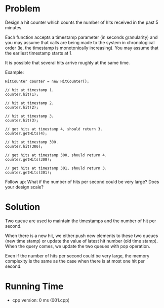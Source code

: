# Problem

Design a hit counter which counts the number of hits received in the past 5 minutes.

Each function accepts a timestamp parameter (in seconds granularity) and you may assume that calls are being made to the system in chronological order (ie, the timestamp is monotonically increasing). You may assume that the earliest timestamp starts at 1.

It is possible that several hits arrive roughly at the same time.

Example:

```
HitCounter counter = new HitCounter();

// hit at timestamp 1.
counter.hit(1);

// hit at timestamp 2.
counter.hit(2);

// hit at timestamp 3.
counter.hit(3);

// get hits at timestamp 4, should return 3.
counter.getHits(4);

// hit at timestamp 300.
counter.hit(300);

// get hits at timestamp 300, should return 4.
counter.getHits(300);

// get hits at timestamp 301, should return 3.
counter.getHits(301); 
```
Follow up:
What if the number of hits per second could be very large? Does your design scale?

# Solution
Two queue are used to maintain the timestamps and the number of hit per second. 

When there is a new hit, we either push new elements to these two queues (new time stamp) or update the value of latest hit number (old time stamp). When the query comes, we update the two queues with pop operation.

Even if the number of hits per second could be very large, the memory complexity is the same as the case when there is at most one hit per second.

# Running Time

- cpp version: 0 ms (001.cpp)
